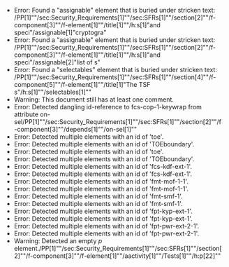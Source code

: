 * Error: Found a "assignable" element that is buried under stricken text:
        /PP[1]""/sec:Security_Requirements[1]""/sec:SFRs[1]""/section[2]""/f-component[3]""/f-element[1]""/title[1]""/h:s[1]"and speci"/assignable[1]"cryptogra"
* Error: Found a "assignable" element that is buried under stricken text:
        /PP[1]""/sec:Security_Requirements[1]""/sec:SFRs[1]""/section[2]""/f-component[3]""/f-element[1]""/title[1]""/h:s[1]"and speci"/assignable[2]"list of s"
* Error: Found a "selectables" element that is buried under stricken text:
        /PP[1]""/sec:Security_Requirements[1]""/sec:SFRs[1]""/section[4]""/f-component[5]""/f-element[1]""/title[1]"The TSF s"/h:s[1]""/selectables[1]""
* Warning: This document still has at least one comment.
* Error: Detected dangling id-reference to fcs-cop-1-keywrap from attribute
        on-sel/PP[1]""/sec:Security_Requirements[1]""/sec:SFRs[1]""/section[2]""/f-component[3]""/depends[1]""/on-sel[1]""
* Error: Detected multiple elements with an id of 'toe'.
* Error: Detected multiple elements with an id of 'TOEboundary'.
* Error: Detected multiple elements with an id of 'toe'.
* Error: Detected multiple elements with an id of 'TOEboundary'.
* Error: Detected multiple elements with an id of 'fcs-kdf-ext-1'.
* Error: Detected multiple elements with an id of 'fcs-kdf-ext-1'.
* Error: Detected multiple elements with an id of 'fmt-mof-1-1'.
* Error: Detected multiple elements with an id of 'fmt-mof-1-1'.
* Error: Detected multiple elements with an id of 'fmt-smf-1'.
* Error: Detected multiple elements with an id of 'fmt-smf-1'.
* Error: Detected multiple elements with an id of 'fpt-kyp-ext-1'.
* Error: Detected multiple elements with an id of 'fpt-kyp-ext-1'.
* Error: Detected multiple elements with an id of 'fpt-pwr-ext-2-1'.
* Error: Detected multiple elements with an id of 'fpt-pwr-ext-2-1'.
* Warning: Detected an empty _p_ element./PP[1]""/sec:Security_Requirements[1]""/sec:SFRs[1]""/section[2]""/f-component[3]""/f-element[1]""/aactivity[1]""/Tests[1]""/h:p[22]""

